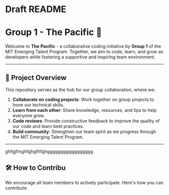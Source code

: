 # Draft README

# Group 1 - The Pacific 🌊

Welcome to **The Pacific** - a collaborative coding initiative by **Group 1** of the MIT Emerging Talent Program. Together, we aim to code, learn, and grow as developers while fostering a supportive and inspiring team environment.

---

## 🚀 Project Overview

This repository serves as the hub for our group collaboration, where we:

1. **Collaborate on coding projects**: Work together on group projects to hone our technical skills.
2. **Learn from each other**: Share knowledge, resources, and tips to help everyone grow.
3. **Code reviews**: Provide constructive feedback to improve the quality of our code and learn best practices.
4. **Build community**: Strengthen our team spirit as we progress through the MIT Emerging Talent Program.

---
ghfgjfmghfghgfhfghggggggggggggggggg
## 🛠 How to Contribu
We encourage all team members to actively participate. Here's how you can contribute: